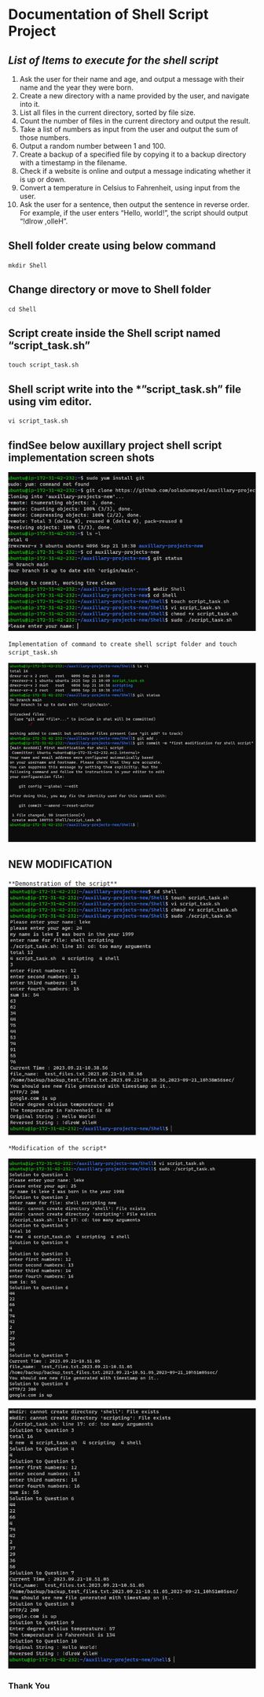 # Documentation of Shell Script Project

## *List of Items to execute for the shell script*

1.	Ask the user for their name and age, and output a message with their name and the year they were born.
2.	Create a new directory with a name provided by the user, and navigate into it.
3.	List all files in the current directory, sorted by file size.
4.	Count the number of files in the current directory and output the result.
5.	Take a list of numbers as input from the user and output the sum of those numbers.
6.	Output a random number between 1 and 100.
7.	Create a backup of a specified file by copying it to a backup directory with a timestamp in the filename.
8.	Check if a website is online and output a message indicating whether it is up or down.
9.	Convert a temperature in Celsius to Fahrenheit, using input from the user.
10.	Ask the user for a sentence, then output the sentence in reverse order. For example, if the user enters “Hello, world!”, the script should output “!dlrow ,olleH”.


## Shell folder create using below command

`mkdir Shell`

## Change directory or move to Shell folder

`cd Shell`

## Script create inside the Shell script named “script_task.sh”

`touch script_task.sh`

## Shell script write into the *”script_task.sh” file using vim editor.

`vi script_task.sh`

## findSee below  auxillary project shell script implementation screen shots

![ shell script folder image ](./Images/create_shell_folder.PNG)

`Implementation of command to create shell script folder and touch script_task.sh `

![ git commit image ](./Images/git_commit_shell_script.PNG)

## NEW MODIFICATION 

`**Demonstration of the script**`
![ shell script execution ](./Images/script_execution.PNG)

`*Modification of the script*`

![ shell script execution modification 1](./Images/script_execution_modification.PNG)

![ shell script execution modification 2](./Images/script_execution_modification1.PNG)

### Thank You